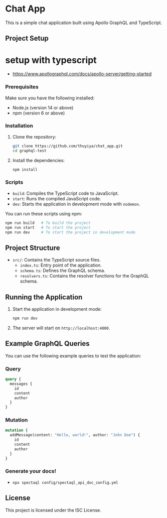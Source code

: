 # Chat App

This is a simple chat application built using Apollo GraphQL and TypeScript.

## Project Setup

# setup with typescript
- https://www.apollographql.com/docs/apollo-server/getting-started


### Prerequisites

Make sure you have the following installed:

- Node.js (version 14 or above)
- npm (version 6 or above)

### Installation

1. Clone the repository:

   ```bash
   git clone https://github.com/thuyiya/chat_app.git
   cd graphql-test
   ```

2. Install the dependencies:

   ```bash
   npm install
   ```

### Scripts

- `build`: Compiles the TypeScript code to JavaScript.
- `start`: Runs the compiled JavaScript code.
- `dev`: Starts the application in development mode with `nodemon`.

You can run these scripts using npm:

```bash
npm run build   # To build the project
npm run start   # To start the project
npm run dev     # To start the project in development mode
```

## Project Structure

- `src/`: Contains the TypeScript source files.
  - `index.ts`: Entry point of the application.
  - `schema.ts`: Defines the GraphQL schema.
  - `resolvers.ts`: Contains the resolver functions for the GraphQL schema.

## Running the Application

1. Start the application in development mode:

   ```bash
   npm run dev
   ```

2. The server will start on `http://localhost:4000`.

## Example GraphQL Queries

You can use the following example queries to test the application:

### Query

```graphql
query {
  messages {
    id
    content
    author
  }
}
```

### Mutation

```graphql
mutation {
  addMessage(content: "Hello, world!", author: "John Doe") {
    id
    content
    author
  }
}
```

### Generate your docs!
- ```npx spectaql config/spectaql_api_doc_config.yml```

## License

This project is licensed under the ISC License.
